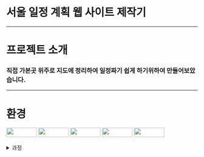 # 서울 일정 계획 웹 사이트 제작기
---
# 프로젝트 소개
### 직접 가본곳 위주로 지도에 정리하여 일정짜기 쉽게 하기위하여 만들어보았습니다.
---
# 환경
<img src="https://img.shields.io/badge/Python 3.8-3776AB?style=for-the-badge&logo=Python&logoColor=white" width="80" height="25"> <img src="https://img.shields.io/badge/Linux-FCC624?style=flat&logo=Linux&logoColor=white" width="80" height="25"/> <img src="https://img.shields.io/badge/ubuntu 20.04-E95420?style=for-the-badge&logo=ubuntu&logoColor=white" width="80" height="25"> <img src="https://img.shields.io/badge/Django-092E20?style=flat&logo=Django&logocolor=white" width="80" height="25"> <img src="https://img.shields.io/badge/PostgreSQL-4169E1?style=flat&logo=PostgreSQL&logocolor=white" width="80" height="25">


<details>
  <summary>과정</summary>
    <div markdown="1">
    <ul>
      <li>
        django 설치후
        templates 폴더를 생성해주었다 이 폴더에 들어있는 html 파일이 웹 화면에 출력된다 (아마도)<br>그리고 이 생성된 폴더의 html 파일을 활용하기위해서는 se_pro/setting.py 파일의 코드를 수정해주어야한다
        <pre>
<code>
TEMPLATES = [
    {
        'BACKEND': 'django.template.backends.django.DjangoTemplates',
        'DIRS': [],
        'APP_DIRS': True,
        'OPTIONS': {
            'context_processors': [
                'django.template.context_processors.debug',
                'django.template.context_processors.request',
                'django.contrib.auth.context_processors.auth',
                'django.contrib.messages.context_processors.messages',
            ],
        },
    },
]
# 위와 같은 코드를 아래와 같이 바꿔준다
TEMPLATES = [
    {
        'BACKEND': 'django.template.backends.django.DjangoTemplates',
        'DIRS': [os.path.join(BASE_DIR,'templates')],
        'APP_DIRS': True,
        'OPTIONS': {
            'context_processors': [
                'django.template.context_processors.debug',
                'django.template.context_processors.request',
                'django.contrib.auth.context_processors.auth',
                'django.contrib.messages.context_processors.messages',
            ],
        },
    },
]
</code>
        </pre>
        생성된 templates 폴더의 kakaomap.html 파일에는 카카오맵 api 활용 가이드라인을 따라한 아래와 같은 코드를 입력해주었다.
	      <pre>
		          <code>
          <html>
<head>
	<meta charset="utf-8"/>
	<title>Kakao 지도 시작하기</title>
</head>
<body>
	<div id="map" style="width:500px;height:400px;"></div>
	<script type="text/javascript" src="//dapi.kakao.com/v2/maps/sdk.js?appkey=ab5ad010c7de341a97fc2148f6164f40"></script>
	<script>
		var container = document.getElementById('map');
		var options = {
			center: new kakao.maps.LatLng(33.450701, 126.570667),
			level: 3
		};

		var map = new kakao.maps.Map(container, options);
	</script>
</body>
</html>
        </code>    
	      </pre>

      </li>
    </ul>
  </div>
</details>
